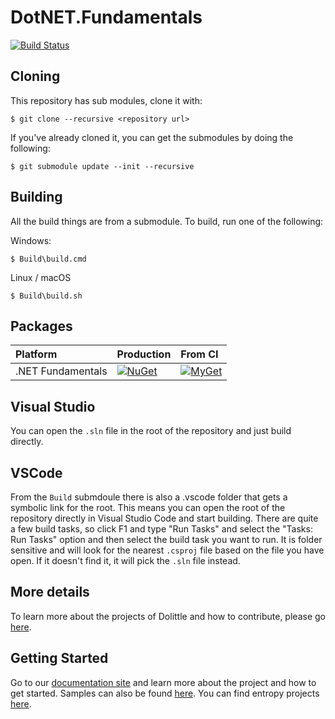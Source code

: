 # DotNET.Fundamentals

[![Build Status](https://dev.azure.com/dolittle/DotNET.Fundamentals/_apis/build/status/dolittle-fundamentals.DotNET.Fundamentals?branchName=master)](https://dev.azure.com/dolittle/DotNET.Fundamentals/_build/latest?definitionId=4&branchName=master)

## Cloning

This repository has sub modules, clone it with:

```text
$ git clone --recursive <repository url>
```

If you've already cloned it, you can get the submodules by doing the following:

```text
$ git submodule update --init --recursive
```

## Building

All the build things are from a submodule. To build, run one of the following:

Windows:

```text
$ Build\build.cmd
```

Linux / macOS

```text
$ Build\build.sh
```

## Packages

| Platform | Production | From CI |
| :--- | :--- | :--- |
| .NET Fundamentals | [![NuGet](https://img.shields.io/nuget/v/Dolittle.Assemblies.svg)](https://www.nuget.org/packages?q=Dolittle) | [![MyGet](https://img.shields.io/myget/Dolittle/vpre/Dolittle.Assemblies.svg)](https://www.myget.org/gallery/Dolittle) |

## Visual Studio

You can open the `.sln` file in the root of the repository and just build directly.

## VSCode

From the `Build` submdoule there is also a .vscode folder that gets a symbolic link for the root. This means you can open the root of the repository directly in Visual Studio Code and start building. There are quite a few build tasks, so click F1 and type "Run Tasks" and select the "Tasks: Run Tasks" option and then select the build task you want to run. It is folder sensitive and will look for the nearest `.csproj` file based on the file you have open. If it doesn't find it, it will pick the `.sln` file instead.

## More details

To learn more about the projects of Dolittle and how to contribute, please go [here](https://github.com/Dolittle/Home).

## Getting Started

Go to our [documentation site](http://www.Dolittle.io) and learn more about the project and how to get started. Samples can also be found [here](https://github.com/Dolittle-Samples). You can find entropy projects [here](https://github.com/Dolittle-Entropy).

